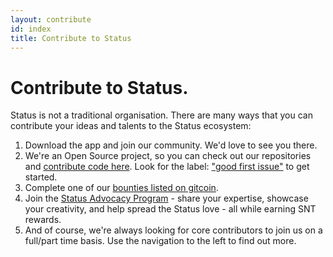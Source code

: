```yaml
---
layout: contribute
id: index
title: Contribute to Status
---
```


# Contribute to Status. 

Status is not a traditional organisation. There are many ways that you can contribute your ideas and talents to the Status ecosystem:
1. Download the app and join our community. We'd love to see you there. 
2. We're an Open Source project, so you can check out our repositories and [contribute code here](https://github.com/status-im). Look for the label: ["good first issue"](https://github.com/status-im/status-react/labels/good%20first%20issue) to get started. 
3. Complete one of our [bounties listed on gitcoin](https://gitcoin.co/explorer?network=mainnet&idx_status=open&keywords=status.im&order_by=-web3_created).
4. Join the [Status Advocacy Program](https://statusphere.status.im/) - share your expertise, showcase your creativity, and help spread the Status love - all while earning SNT rewards.
5. And of course, we're always looking for core contributors to join us on a full/part time basis. Use the navigation to the left to find out more.
